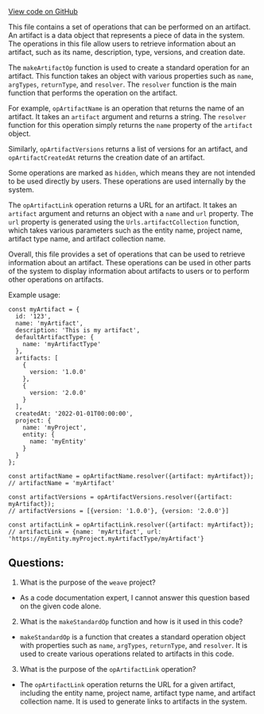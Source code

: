 [View code on GitHub](https://github.com/wandb/weave/weave-js/src/core/ops/domain/artifact.ts)

This file contains a set of operations that can be performed on an artifact. An artifact is a data object that represents a piece of data in the system. The operations in this file allow users to retrieve information about an artifact, such as its name, description, type, versions, and creation date. 

The `makeArtifactOp` function is used to create a standard operation for an artifact. This function takes an object with various properties such as `name`, `argTypes`, `returnType`, and `resolver`. The `resolver` function is the main function that performs the operation on the artifact. 

For example, `opArtifactName` is an operation that returns the name of an artifact. It takes an `artifact` argument and returns a string. The `resolver` function for this operation simply returns the `name` property of the `artifact` object. 

Similarly, `opArtifactVersions` returns a list of versions for an artifact, and `opArtifactCreatedAt` returns the creation date of an artifact. 

Some operations are marked as `hidden`, which means they are not intended to be used directly by users. These operations are used internally by the system. 

The `opArtifactLink` operation returns a URL for an artifact. It takes an `artifact` argument and returns an object with a `name` and `url` property. The `url` property is generated using the `Urls.artifactCollection` function, which takes various parameters such as the entity name, project name, artifact type name, and artifact collection name. 

Overall, this file provides a set of operations that can be used to retrieve information about an artifact. These operations can be used in other parts of the system to display information about artifacts to users or to perform other operations on artifacts. 

Example usage:

```
const myArtifact = {
  id: '123',
  name: 'myArtifact',
  description: 'This is my artifact',
  defaultArtifactType: {
    name: 'myArtifactType'
  },
  artifacts: [
    {
      version: '1.0.0'
    },
    {
      version: '2.0.0'
    }
  ],
  createdAt: '2022-01-01T00:00:00',
  project: {
    name: 'myProject',
    entity: {
      name: 'myEntity'
    }
  }
};

const artifactName = opArtifactName.resolver({artifact: myArtifact});
// artifactName = 'myArtifact'

const artifactVersions = opArtifactVersions.resolver({artifact: myArtifact});
// artifactVersions = [{version: '1.0.0'}, {version: '2.0.0'}]

const artifactLink = opArtifactLink.resolver({artifact: myArtifact});
// artifactLink = {name: 'myArtifact', url: 'https://myEntity.myProject.myArtifactType/myArtifact'}
```
## Questions: 
 1. What is the purpose of the `weave` project?
- As a code documentation expert, I cannot answer this question based on the given code alone. 

2. What is the `makeStandardOp` function and how is it used in this code?
- `makeStandardOp` is a function that creates a standard operation object with properties such as `name`, `argTypes`, `returnType`, and `resolver`. It is used to create various operations related to artifacts in this code.

3. What is the purpose of the `opArtifactLink` operation?
- The `opArtifactLink` operation returns the URL for a given artifact, including the entity name, project name, artifact type name, and artifact collection name. It is used to generate links to artifacts in the system.